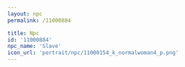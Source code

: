 ```yaml
---
layout: npc
permalink: /11000884

title: Npc
id: '11000884'
npc_name: 'Slave'
icon_url: 'portrait/npc/11000154_k_normalwoman4_p.png'
---
```

